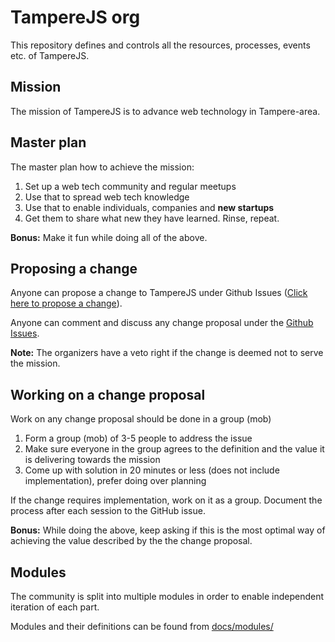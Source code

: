 # TampereJS org

This repository defines and controls all the resources, processes, events etc. of TampereJS.

## Mission

The mission of TampereJS is to advance web technology in Tampere-area.

## Master plan

The master plan how to achieve the mission:

1. Set up a web tech community and regular meetups
2. Use that to spread web tech knowledge
3. Use that to enable individuals, companies and **new startups**
4. Get them to share what new they have learned. Rinse, repeat.

**Bonus:** Make it fun while doing all of the above.

## Proposing a change

Anyone can propose a change to TampereJS under Github Issues ([Click here to propose a change](https://github.com/mikkotikkanen/tamperejs-org/issues/new?assignees=&labels=triage&template=change_proposal.yml)).

Anyone can comment and discuss any change proposal under the [Github Issues](https://github.com/mikkotikkanen/tamperejs-org/issues).

**Note:** The organizers have a veto right if the change is deemed not to serve the mission.

## Working on a change proposal

Work on any change proposal should be done in a group (mob)

1. Form a group (mob) of 3-5 people to address the issue
2. Make sure everyone in the group agrees to the definition and the value it is delivering towards
the mission
3. Come up with solution in 20 minutes or less (does not include implementation), prefer doing over
planning

If the change requires implementation, work on it as a group. Document the process after each
session to the GitHub issue.

**Bonus:** While doing the above, keep asking if this is the most optimal way of achieving the value described
by the the change proposal.

## Modules

The community is split into multiple modules in order to enable independent iteration of each part.

Modules and their definitions can be found from [docs/modules/](docs/modules/)